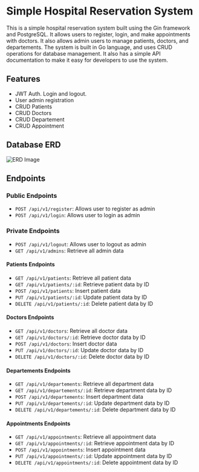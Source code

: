# Simple Hospital Reservation System

This is a simple hospital reservation system built using the Gin framework and PostgreSQL. It allows users to register, login, and make appointments with doctors. It also allows admin users to manage patients, doctors, and departements. The system is built in Go language, and uses CRUD operations for database management. It also has a simple API documentation to make it easy for developers to use the system.

## Features

- JWT Auth. Login and logout.
- User admin registration
- CRUD Patients
- CRUD Doctors
- CRUD Departement
- CRUD Appointment

## Database ERD

![ERD Image](https://github.com/wisedevguy/fp-sanbercode-golang-batch-41-v2/blob/master/erd.png?raw=true)

## Endpoints

### Public Endpoints

- `POST /api/v1/register`: Allows user to register as admin
- `POST /api/v1/login`: Allows user to login as admin

### Private Endpoints

- `POST /api/v1/logout`: Allows user to logout as admin
- `GET /api/v1/admins`: Retrieve all admin data

#### Patients Endpoints

- `GET /api/v1/patients`: Retrieve all patient data
- `GET /api/v1/patients/:id`: Retrieve patient data by ID
- `POST /api/v1/patients`: Insert patient data
- `PUT /api/v1/patients/:id`: Update patient data by ID
- `DELETE /api/v1/patients/:id`: Delete patient data by ID

#### Doctors Endpoints

- `GET /api/v1/doctors`: Retrieve all doctor data
- `GET /api/v1/doctors/:id`: Retrieve doctor data by ID
- `POST /api/v1/doctors`: Insert doctor data
- `PUT /api/v1/doctors/:id`: Update doctor data by ID
- `DELETE /api/v1/doctors/:id`: Delete doctor data by ID

#### Departements Endpoints

- `GET /api/v1/departements`: Retrieve all department data
- `GET /api/v1/departements/:id`: Retrieve department data by ID
- `POST /api/v1/departements`: Insert department data
- `PUT /api/v1/departements/:id`: Update department data by ID
- `DELETE /api/v1/departements/:id`: Delete department data by ID

#### Appointments Endpoints

- `GET /api/v1/appointments`: Retrieve all appointment data
- `GET /api/v1/appointments/:id`: Retrieve appointment data by ID
- `POST /api/v1/appointments`: Insert appointment data
- `PUT /api/v1/appointments/:id`: Update appointment data by ID
- `DELETE /api/v1/appointments/:id`: Delete appointment data by ID

